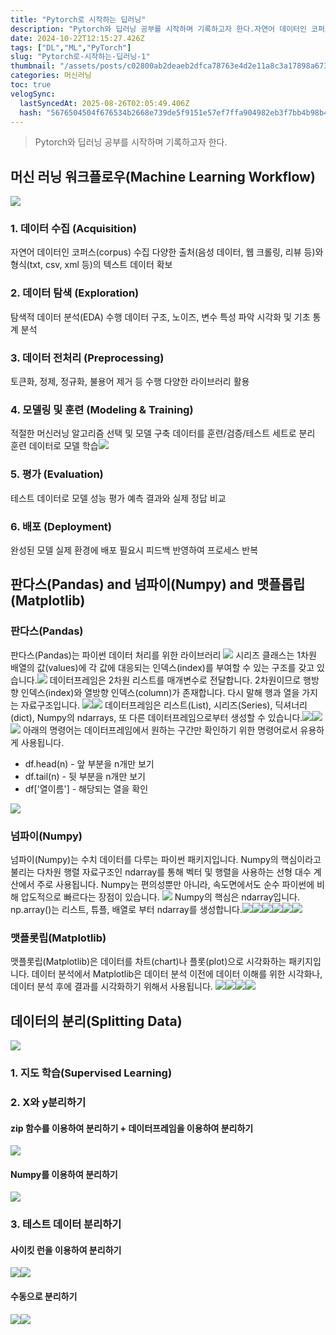 ```yaml
---
title: "Pytorch로 시작하는 딥러닝"
description: "Pytorch와 딥러닝 공부를 시작하며 기록하고자 한다.자연어 데이터인 코퍼스(corpus) 수집다양한 출처(음성 데이터, 웹 크롤링, 리뷰 등)와 형식(txt, csv, xml 등)의 텍스트 데이터 확보탐색적 데이터 분석(EDA) 수행데이터 구조, 노이즈, 변수 특성"
date: 2024-10-22T12:15:27.426Z
tags: ["DL","ML","PyTorch"]
slug: "Pytorch로-시작하는-딥러닝-1"
thumbnail: "/assets/posts/c02800ab2deaeb2dfca78763e4d2e11a8c3a17898a673adca111c4ee7cc671ca.png"
categories: 머신러닝
toc: true
velogSync:
  lastSyncedAt: 2025-08-26T02:05:49.406Z
  hash: "5676504504f676534b2668e739de5f9151e57ef7ffa904982eb3f7bb4b98b497"
---
```


> Pytorch와 딥러닝 공부를 시작하며 기록하고자 한다.

## 머신 러닝 워크플로우(Machine Learning Workflow)
![](/assets/posts/ec4064008a6890a11b3ce41a1c7ffefd4eb0cbb7af0c7f8da84e9a2c8da96a2f.png)

### 1. 데이터 수집 (Acquisition)
자연어 데이터인 코퍼스(corpus) 수집
다양한 출처(음성 데이터, 웹 크롤링, 리뷰 등)와 형식(txt, csv, xml 등)의 텍스트 데이터 확보
### 2. 데이터 탐색 (Exploration)
탐색적 데이터 분석(EDA) 수행
데이터 구조, 노이즈, 변수 특성 파악
시각화 및 기초 통계 분석
### 3. 데이터 전처리 (Preprocessing)
토큰화, 정제, 정규화, 불용어 제거 등 수행
다양한 라이브러리 활용
### 4. 모델링 및 훈련 (Modeling & Training)
적절한 머신러닝 알고리즘 선택 및 모델 구축
데이터를 훈련/검증/테스트 세트로 분리
훈련 데이터로 모델 학습![](/assets/posts/0b83ab8cc3e60b27cc69847e0f6c8d3a1ffc38937c239b74708c226fcbcb249b.png)

### 5. 평가 (Evaluation)
테스트 데이터로 모델 성능 평가
예측 결과와 실제 정답 비교
### 6. 배포 (Deployment)
완성된 모델 실제 환경에 배포
필요시 피드백 반영하여 프로세스 반복

## 판다스(Pandas) and 넘파이(Numpy) and 맷플롭립(Matplotlib)
### 판다스(Pandas)
판다스(Pandas)는 파이썬 데이터 처리를 위한 라이브러리
![](/assets/posts/c02800ab2deaeb2dfca78763e4d2e11a8c3a17898a673adca111c4ee7cc671ca.png)
시리즈 클래스는 1차원 배열의 값(values)에 각 값에 대응되는 인덱스(index)를 부여할 수 있는 구조를 갖고 있습니다.![](/assets/posts/959dd573cdd97e942e2703c8e54537ba91260c089d29c8cf92f8a5ee5e9100dc.png)
데이터프레임은 2차원 리스트를 매개변수로 전달합니다. 2차원이므로 행방향 인덱스(index)와 열방향 인덱스(column)가 존재합니다. 다시 말해 행과 열을 가지는 자료구조입니다. ![](/assets/posts/d87d46f1866e50f744847586fd602077759276ee3a0a7c1515aee45e3e8e5ef9.png)![](/assets/posts/c1b03d09391cb8514ced9c1ef9c5ce6f0f27b10f5efe4394ec55dc3fbcd88fda.png)
데이터프레임은 리스트(List), 시리즈(Series), 딕셔너리(dict), Numpy의 ndarrays, 또 다른 데이터프레임으로부터 생성할 수 있습니다.![](/assets/posts/003f725d426df07893281a793946ac62b21e7787d152b6c8c26f3587a18f679e.png)![](/assets/posts/12d898a3075e5e20d09fe57f0a7bd4c0c46befc486742041e1332cf3dc97c71d.png)![](/assets/posts/2ab88e6fefebd5ccf479d36f9775b9e71b1f1896865f9ce7a952d0b1325b2a72.png)
아래의 명령어는 데이터프레임에서 원하는 구간만 확인하기 위한 명령어로서 유용하게 사용됩니다.
- df.head(n) - 앞 부분을 n개만 보기
- df.tail(n) - 뒷 부분을 n개만 보기
- df['열이름'] - 해당되는 열을 확인

![](/assets/posts/9c32f665bb87c9e3bbd0a1c9e4900e61187c6851f95ca35c774e6febb0e0ec24.png)

### 넘파이(Numpy)
넘파이(Numpy)는 수치 데이터를 다루는 파이썬 패키지입니다. Numpy의 핵심이라고 불리는 다차원 행렬 자료구조인 ndarray를 통해 벡터 및 행렬을 사용하는 선형 대수 계산에서 주로 사용됩니다. Numpy는 편의성뿐만 아니라, 속도면에서도 순수 파이썬에 비해 압도적으로 빠르다는 장점이 있습니다.
![](/assets/posts/d189143a40d1e87aacd8377c54c24459c8846eedde3ee046f240bfa035ddf0d0.png)
Numpy의 핵심은 ndarray입니다. np.array()는 리스트, 튜플, 배열로 부터 ndarray를 생성합니다.![](/assets/posts/5b738545ab1224ca2865cca59be254f3129e1b25597db0bdbcd58a4ac7ceb9ef.png)![](/assets/posts/82b39a5af98ca5989ba0a8ccbc9f734474801d2b0de06c4c3b0b869de280c26f.png)![](/assets/posts/89752fc5b5693ece37df02e515ca14f00df25147406f2d66d541b7c40c998526.png)![](/assets/posts/8f6f5246d62c6df145c5921cf9f13c0311c0bec57f8e9b2598fee464e5ad0b9b.png)![](/assets/posts/653f68169bcc7ef8ce1a7f46a234cdb59609ba70b6d0060fe159ccdcb829acdf.png)![](/assets/posts/f39b2d39b842ad798f3ef417a52d103b908aa5035e80983bebcdff77698bfef5.png)
### 맷플롯립(Matplotlib)
맷플롯립(Matplotlib)은 데이터를 차트(chart)나 플롯(plot)으로 시각화하는 패키지입니다. 데이터 분석에서 Matplotlib은 데이터 분석 이전에 데이터 이해를 위한 시각화나, 데이터 분석 후에 결과를 시각화하기 위해서 사용됩니다. 
![](/assets/posts/b4b8be2769b76f732c3efdd8216bbf2f2fc9960c1aca899f99050e9d68e3b0b8.png)![](/assets/posts/2e030a43106b9c6a56aa084b75b1be6c201c23bb19fb32407e99c9919fd15c94.png)![](/assets/posts/5b30f273be5ea320c909e4435413d2432ce1a542051001ee5d69bb55186a93ff.png)![](/assets/posts/7a0c90a0aae1d63517ddaad13f519e13bf5a3a5fc8aa0c7f421da2dfa5c1a7fb.png)
## 데이터의 분리(Splitting Data)
![](/assets/posts/c7593e2b5022265767d74294403edf07c86e5dc854b9f65d8e0168400f382d8d.png)
### 1. 지도 학습(Supervised Learning)

### 2. X와 y분리하기
#### zip 함수를 이용하여 분리하기 + 데이터프레임을 이용하여 분리하기
![](/assets/posts/3c65fdcf2bd53a3dbf631a22f94cb48e53c5b3330011b66366210f5d30f4b815.png)
#### Numpy를 이용하여 분리하기
![](/assets/posts/2501ab13c6b28e578cad63d48c0601db96bae66d88ee04ae2b5ffb10ab561092.png)

### 3. 테스트 데이터 분리하기
#### 사이킷 런을 이용하여 분리하기
![](/assets/posts/d589ab47bde895cd9f6a56094f6a067656ec6d67a92e147d1ae30dd2160b8ebc.png)![](/assets/posts/7da08d67eb05d624a6388dcb2e48205ede12d9e3b0c42a364cbc7b60eabd3a58.png)
#### 수동으로 분리하기
![](/assets/posts/3722a8a1fa128b6b5eadb44fea9e1cf67dcb525454e08674508c433389c9b987.png)![](/assets/posts/a9c212af42e7d0cda735691b44cb10fd48deea19d3e3040b71e209916788e764.png)




















